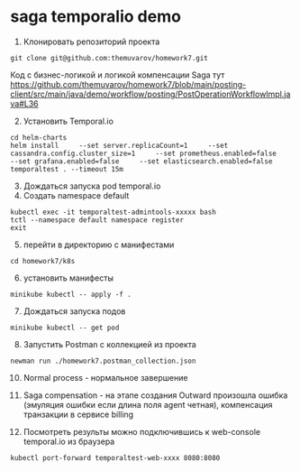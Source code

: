 # saga temporalio demo

1. Клонировать репозиторий проекта

```git clone git@github.com:themuvarov/homework7.git```

Код с бизнес-логикой и логикой компенсации Saga тут
https://github.com/themuvarov/homework7/blob/main/posting-client/src/main/java/demo/workflow/posting/PostOperationWorkflowImpl.java#L36

2. Установить Temporal.io

```git clone https://github.com/temporalio/helm-charts.git
cd helm-charts
helm install     --set server.replicaCount=1     --set cassandra.config.cluster_size=1     --set prometheus.enabled=false     --set grafana.enabled=false     --set elasticsearch.enabled=false     temporaltest . --timeout 15m
  ```
3. Дождаться запуска pod temporal.io
4. Создать namespace default
```
kubectl exec -it temporaltest-admintools-xxxxx bash
tctl --namespace default namespace register
exit
```
5. перейти в директорию с манифестами
```
cd homework7/k8s
```
6. установить манифесты
```
minikube kubectl -- apply -f .
```
7. Дождаться запуска подов
```
minikube kubectl -- get pod
```
8. Запустить Postman с коллекцией из проекта
```
newman run ./homework7.postman_collection.json
```
10. Normal process - нормальное завершение

11. Saga compensation - на этапе создания Outward произошла ошибка (эмуляция ошибки если длина поля agent четная), компенсация транзакции в сервисе billing

12. Посмотреть результы можно подключившись к web-console temporal.io из браузера 
```
kubectl port-forward temporaltest-web-xxxx 8080:8080
```